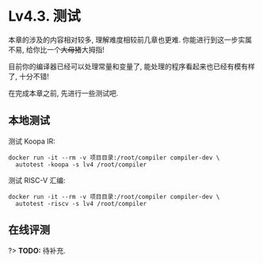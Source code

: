 # Lv4.3. 测试

本章的涉及的内容相对较多, 理解难度相较前几章也更难. 你能进行到这一步实属不易, 给你比一个~~大母猪~~大拇指!

目前你的编译器已经可以处理常量和变量了, 能处理的程序看起来也已经有模有样了, 十分不错!

在完成本章之前, 先进行一些测试吧.

## 本地测试

测试 Koopa IR:

```
docker run -it --rm -v 项目目录:/root/compiler compiler-dev \
  autotest -koopa -s lv4 /root/compiler
```

测试 RISC-V 汇编:

```
docker run -it --rm -v 项目目录:/root/compiler compiler-dev \
  autotest -riscv -s lv4 /root/compiler
```

## 在线评测

?> **TODO:** 待补充.
